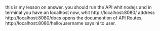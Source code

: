 this is my lesson on answer.
you should run the API whit nodejs and in terminal you have an localhost now,
whit http://localhost:8080/ address 
http://localhost:8080/docs opens the documention of API Routes,
http://localhost:8080/hello/username says hi to user.
